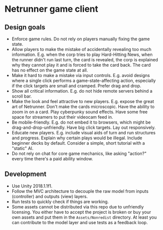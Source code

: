 # Netrunner game client

## Design goals

* Enforce game rules. Do not rely on players manually fixing the game state.
* Allow players to make the mistake of accidentally revealing too much information.
  E.g. when the corp tries to play Hard-Hitting News, when the runner didn't run last turn, the card is revealed,
  the corp is explained why they cannot play it and is forced to take the card back. The card has no effect on the game state at all.
* Make it hard to make a mistake via input controls.
  E.g. avoid designs where a single click performs a game-state-affecting action, especially if the click targets are small and cramped.
  Prefer drag and drop.
* Show all critical information.
  E.g. do not hide remote servers behind a scroll bar.
* Make the look and feel attractive to new players.
  E.g. expose the great art of Netrunner. Don't make the cards microscopic. Have the ability to zoom in on a card.
  Play cyberpunky sound effects. Have some free space for streamers to put their videocam feed in.
* Be mobile-friendly.
  E.g. do not embed it to browsers, which might be drag-and-drop-unfriendly. Have big click targets. Lay out responsively.
* Educate new players.
  E.g. include visual aids of turn and run structures and progress. Explain why certain plays would be illegal.
  Include beginner decks by default. Consider a simple, short tutorial with a "static" AI.
* Do not rely on chat for core game mechanics, like asking "action?" every time there's a paid ability window.

## Development

* Use Unity 2018.1.1f1.
* Follow the MVC architecture to decouple the raw model from inputs (controller) and outputs (view) layers.
* Run tests to quickly check if things are working.
* Some assets cannot be distributed via this repo due to unfriendly licensing.
  You either have to accept the project is broken or buy your own assets and put them in the `Assets/Nonredist` 
  directory. At least you can contribute to the model layer and use tests as a feedback loop.
